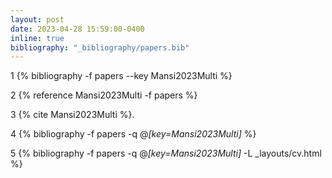```yaml
---
layout: post
date: 2023-04-28 15:59:00-0400
inline: true
bibliography: "_bibliography/papers.bib"
---
```

1
{% bibliography -f papers --key Mansi2023Multi %}

2
{% reference Mansi2023Multi -f papers %}

3
{% cite Mansi2023Multi %}.

4
{% bibliography -f papers -q @*[key=Mansi2023Multi]* %}

5
{% bibliography -f papers -q @*[key=Mansi2023Multi]* -L _layouts/cv.html %}
